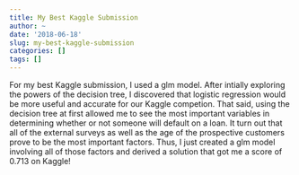 ```yaml
---
title: My Best Kaggle Submission
author: ~
date: '2018-06-18'
slug: my-best-kaggle-submission
categories: []
tags: []
---
```

For my best Kaggle submission, I used a glm model.  After intially exploring the powers of the decision tree, I discovered that logistic regression would be more useful and accurate for our Kaggle competion.  That said, using the decision tree at first allowed me to see the most important variables in determining whether or not someone will default on a loan.  It turn out that all of the external surveys as well as the age of the prospective customers prove to be the most important factors.  Thus, I just created a glm model involving all of those factors and derived a solution that got me a score of 0.713 on Kaggle!